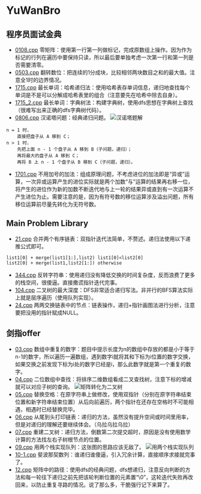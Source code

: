 # YuWanBro
## 程序员面试金典
- [0108.cpp](https://github.com/Galaxy-sz/YuWanBro/blob/yxy/cxymsjd/0108.cpp)
零矩阵：使用第一行第一列做标记，完成原数组上操作。因为作为标记的行列在遍历中要保持只读，所以最后要单独考虑一次第一行和第一列是否需要清零。
- [0503.cpp](https://github.com/Galaxy-sz/YuWanBro/blob/yxy/cxymsjd/0503.cpp)
翻转数位：把连续的1分成块，比较相邻两块数目之和的最大值。注意全1时的边界情况。
- [1715.cpp](https://github.com/Galaxy-sz/YuWanBro/blob/yxy/cxymsjd/1715.cpp)
最长单词：哈希递归法：使用哈希表存单词信息，递归地查找每个单词是不是可以分解成哈希表里的组合（注意要先在哈希中除去自身）。
- [1715_2.cpp](https://github.com/Galaxy-sz/YuWanBro/blob/yxy/cxymsjd/1715_2.cpp)
最长单词：字典树法：构建字典树，使用dfs思想在字典树上查找（很难写出来正确的dfs字典树代码）。
- [0806.cpp](https://github.com/Galaxy-sz/YuWanBro/blob/yxy/cxymsjd/0806.cpp)
汉诺塔问题：经典递归问题。
![汉诺塔题解](https://pic.leetcode-cn.com/3bffd1a1faf4323a92b659e37d7e2cd6c79fe074602b2977f4a7931fe82bbb13-08061.gif)
```$xslt
n = 1 时，
    直接把盘子从 A 移到 C；
n > 1 时，
    先把上面 n - 1 个盘子从 A 移到 B（子问题，递归）；
    再将最大的盘子从 A 移到 C；
    再将 B 上 n - 1 个盘子从 B 移到 C（子问题，递归）。
```
- [1701.cpp](https://github.com/Galaxy-sz/YuWanBro/blob/yxy/cxymsjd/1701.cpp)
不用加号的加法：组成原理问题，不考虑进位的加法即是“异或”运算，一次异或运算产生的进位实际就是两个加数“与”运算的结果再右移一位，将产生的进位作为新的加数不断迭代地与上一轮的结果异或直到有一次运算不产生进位为止。需要注意的是，因为有符号数的移位运算涉及溢出问题，所有移位运算前尽量先转化为无符号数。

## Main Problem Library
- [21.cpp](https://github.com/Galaxy-sz/YuWanBro/blob/yxy/MainProblemLibrary/1715_2.cpp)
合并两个有序链表：双指针迭代法简单，不赘述。递归法使用以下递推公式即可。
```$xslt
list1[0] + merge(list1[1:],list2) list1[0]<list2[0]
list2[0] + merge(list1,list2[1:]) otherwise
```
- [344.cpp](https://github.com/Galaxy-sz/YuWanBro/blob/yxy/MainProblemLibrary/344.cpp)
反转字符串：使用递归没有降低交换的时间复杂度，反而浪费了更多的栈空间，很傻逼。直接撒谎指针迭代完事。
- [104.cpp](https://github.com/Galaxy-sz/YuWanBro/blob/yxy/MainProblemLibrary/104.cpp)
二叉树的最大深度：DFS非常适合递归写法。非并行的BFS算法实际上就是层序遍历（使用队列实现）。
- [24.cpp](https://github.com/Galaxy-sz/YuWanBro/blob/yxy/MainProblemLibrary/24.cpp)
两两交换链表中的节点：链表操作，递归+指针画图法进行分析，注意要把没用的指针赋成NULL。

## 剑指offer
- [03.cpp](https://github.com/Galaxy-sz/YuWanBro/blob/yxy/jzoffer/03.cpp)
数组中重复的数字：题目中提示长度为n的数组中存放的都是小于等于n-1的数字，所以遍历一遍数组，遇到数字i就将其和下标为i位置的数字交换，如果交换之前发现下标为i处的数字已经是i，那么此数字就是第一个重复的数字。
- [04.cpp](https://github.com/Galaxy-sz/YuWanBro/blob/yxy/jzoffer/04.cpp)
二位数组中查找：将排序二维数组看成二叉查找树，注意下标的增减就可以对应子树的查询。
![矩阵转化为二叉树](https://pic.leetcode-cn.com/6584ea93812d27112043d203ea90e4b0950117d45e0452d0c630fcb247fbc4af-Picture1.png)
- [05.cpp](https://github.com/Galaxy-sz/YuWanBro/blob/yxy/jzoffer/05.cpp)
替换空格：在原字符串上做修改，使用双指针（分别在原字符串结束位置和新字符串结束位置）从后向前遍历，两个指针在还存在空格时不可能相遇，相遇时已经替换完毕。
- [06.cpp](https://github.com/Galaxy-sz/YuWanBro/blob/yxy/jzoffer/06.cpp)
从尾到头打印链表：递归的方法，虽然没有提升空间或时间里用率，但是对递归的理解还要继续体会。（乌拉乌拉乌拉）
- [07.cpp](https://github.com/Galaxy-sz/YuWanBro/blob/yxy/jzoffer/07.cpp)
重建二叉树：递归方法，倒数第二次提交超时，原因是没有使用数学计算的方法找左右子树根节点的位置。
- [09.cpp](https://github.com/Galaxy-sz/YuWanBro/blob/yxy/jzoffer/09.cpp)
用两个栈实现队列：这张图的思路应该无敌了。
![用两个栈实现队列](https://assets.leetcode-cn.com/solution-static/jianzhi_09/jianzhi_9.gif)
- [10-1.cpp](https://github.com/Galaxy-sz/YuWanBro/blob/yxy/jzoffer/10-1.cpp)
斐波那契数列：谁递归谁傻逼，引入冗余计算，直接顺序求接就完事了。
- [12.cpp](https://github.com/Galaxy-sz/YuWanBro/blob/yxy/jzoffer/12.cpp)
矩阵中的路径：使用dfs的经典问题，dfs想递归，注意反向判断的方法和每一轮往下递归之前先把该轮判断位置的元素置“\0”，这轮迭代失败再改回来，以防止重复寻路的情况。说了那么多，干脆强行记下来算了。
